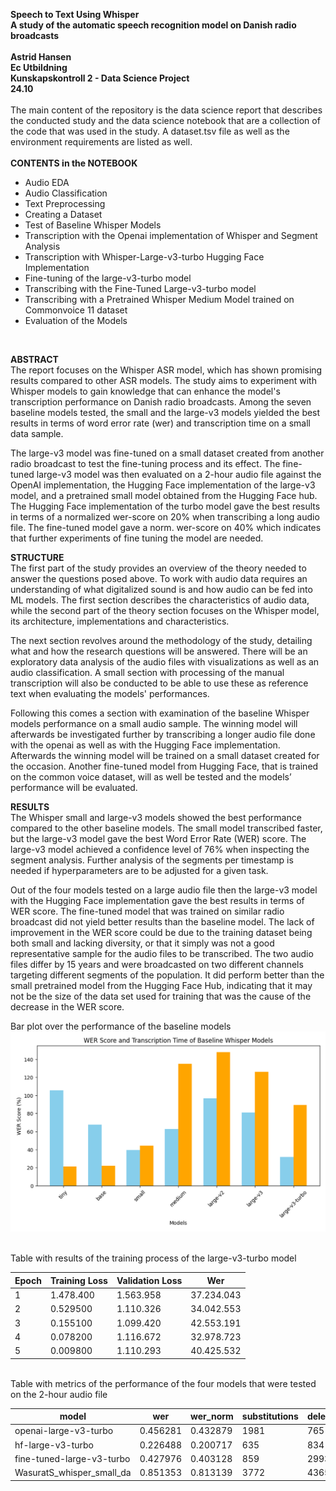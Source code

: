 
<b>Speech to Text Using Whisper <br>
A study of the automatic speech recognition model on Danish radio broadcasts <br>
</b>
<br>
<b> Astrid Hansen <br>
Ec Utbildning <br>
Kunskapskontroll 2 - Data Science Project<br>
24.10 
</b>
<br>
<br>
The main content of the repository is the data science report that describes the conducted study and the data science notebook that are a collection of the code that was used in the study. 
A dataset.tsv file as well as the environment requirements are listed as well. 
<br>
<br>
<b> CONTENTS in the NOTEBOOK</b>
* Audio EDA
* Audio Classification
* Text Preprocessing
* Creating a Dataset
* Test of Baseline Whisper Models
* Transcription with the Openai implementation of Whisper and Segment Analysis
* Transcription with Whisper-Large-v3-turbo Hugging Face Implementation
* Fine-tuning of the large-v3-turbo model
* Transcribing with the Fine-Tuned Large-v3-turbo model
* Transcribing with a Pretrained Whisper Medium Model trained on Commonvoice 11 dataset
* Evaluation of the Models
<br>

<b> ABSTRACT</b> <br>
The report focuses on the Whisper ASR model, which has shown promising results compared to other ASR models. The study aims to experiment with Whisper models to gain knowledge that can enhance the model's transcription performance on Danish radio broadcasts. Among the seven baseline models tested, the small and the large-v3 models yielded the best results in terms of word error rate (wer) and transcription time on a small data sample.<br>

The large-v3 model was fine-tuned on a small dataset created from another radio broadcast to test the fine-tuning process and its effect. The fine-tuned large-v3 model was then evaluated on a 2-hour audio file against the OpenAI implementation, the Hugging Face implementation of the large-v3 model, and a pretrained small model obtained from the Hugging Face hub. The Hugging Face implementation of the turbo model gave the best results in terms of a normalized wer-score on 20% when transcribing a long audio file. The fine-tuned model gave a norm. wer-score on 40% which indicates that further experiments of fine tuning the model are needed. <br>

<b> STRUCTURE</b><br>
The first part of the study provides an overview of the theory needed to answer the questions posed above. To work with audio data requires an understanding of what digitalized sound is and how audio can be fed into ML models. The first section describes the characteristics of audio data, while the second part of the theory section focuses on the Whisper model, its architecture, implementations and characteristics. <br>

The next section revolves around the methodology of the study, detailing what and how the research questions will be answered. There will be an exploratory data analysis of the audio files with visualizations as well as an audio classification. A small section with processing of the manual transcription will also be conducted to be able to use these as reference text when evaluating the models' performances.   <br>

Following this comes a section with examination of the baseline Whisper models performance on a small audio sample. The winning model will afterwards be investigated further by transcribing a longer audio file done with the openai as well as with the Hugging Face implementation. Afterwards the winning model will be trained on a small dataset created for the occasion. Another fine-tuned model from Hugging Face, that is trained on the common voice dataset, will as well be tested and the models’ performance will be evaluated. <br>

<b>RESULTS</b><br>
The Whisper small and large-v3 models showed the best performance compared to the other baseline models. The small model transcribed faster, but the large-v3 model gave the best Word Error Rate (WER) score. The large-v3 model achieved a confidence level of 76% when inspecting the segment analysis. Further analysis of the segments per timestamp is needed if hyperparameters are to be adjusted for a given task.  <br>

Out of the four models tested on a large audio file then the large-v3 model with the Hugging Face implementation gave the best results in terms of WER score. The fine-tuned model that was trained on similar radio broadcast did not yield better results than the baseline model. The lack of improvement in the WER score could be due to the training dataset being both small and lacking diversity, or that it simply was not a good representative sample for the audio files to be transcribed. The two audio files differ by 15 years and were broadcasted on two different channels targeting different segments of the population. It did perform better than the small pretrained model from the Hugging Face Hub, indicating that it may not be the size of the data set used for training that was the cause of the decrease in the WER score. <br>


Bar plot over the performance of the baseline models
![graph](visualizations/baseline_models.png)

<br>
Table with results of the training process of the large-v3-turbo model

| Epoch | Training Loss | Validation Loss | Wer        |
| ----- | ------------- | --------------- | ---------- |
| 1     | 1.478.400     | 1.563.958       | 37.234.043 |
| 2     | 0.529500      | 1.110.326       | 34.042.553 |
| 3     | 0.155100      | 1.099.420       | 42.553.191 |
| 4     | 0.078200      | 1.116.672       | 32.978.723 |
| 5     | 0.009800      | 1.110.293       | 40.425.532 |

<br>
Table with metrics of the performance of the four models that were tested on the 2-hour audio file

| model                     | wer      | wer_norm | substitutions | deletions | insertions |
| ------------------------- | -------- | -------- | ------------- | --------- | ---------- |
| openai-large-v3-turbo     | 0.456281 | 0.432879 | 1981          | 765       | 505        |
| hf-large-v3-turbo         | 0.226488 | 0.200717 | 635           | 834       | 224        |
| fine-tuned-large-v3-turbo | 0.427976 | 0.403128 | 859           | 2993      | 257        |
| WasuratS_whisper_small_da | 0.851353 | 0.813139 | 3772          | 4365      | 769        |


